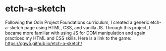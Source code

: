 # etch-a-sketch

Following the Odin Project Foundations curriculum, I created a generic etch-a-sketch page using HTML, CSS, and vanilla JS. Through this project, I became more familiar with using JS for DOM manipulation and again practiced my HTML and CSS skills. Here is a link to the game: https://cgw5.github.io/etch-a-sketch/

